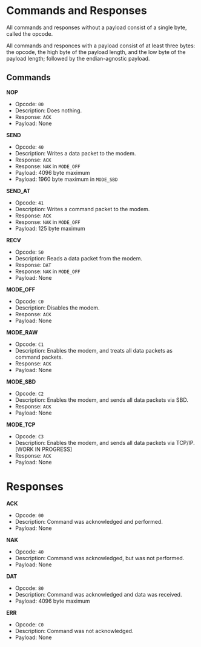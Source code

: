 # Commands and Responses

All commands and responses without a payload consist of a single byte, called the opcode.

All commands and responces with a payload consist of at least three bytes: the opcode, the high byte of the payload length, and the low byte of the payload length; followed by the endian-agnostic payload.

## Commands

**NOP**
* Opcode: `00`
* Description: Does nothing.
* Response: `ACK`
* Payload: None

**SEND**
* Opcode: `40`
* Description: Writes a data packet to the modem.
* Response: `ACK`
* Response: `NAK` in `MODE_OFF`
* Payload: 4096 byte maximum
* Payload: 1960 byte maximum in `MODE_SBD`

**SEND_AT**
* Opcode: `41`
* Description: Writes a command packet to the modem.
* Response: `ACK`
* Response: `NAK` in `MODE_OFF`
* Payload: 125 byte maximum

**RECV**
* Opcode: `50`
* Description: Reads a data packet from the modem.
* Response: `DAT`
* Response: `NAK` in `MODE_OFF`
* Payload: None

**MODE_OFF**
* Opcode: `C0`
* Description: Disables the modem.
* Response: `ACK`
* Payload: None

**MODE_RAW**
* Opcode: `C1`
* Description: Enables the modem, and treats all data packets as command packets.
* Response: `ACK`
* Payload: None

**MODE_SBD**
* Opcode: `C2`
* Description: Enables the modem, and sends all data packets via SBD.
* Response: `ACK`
* Payload: None

**MODE_TCP**
* Opcode: `C3`
* Description: Enables the modem, and sends all data packets via TCP/IP. \[WORK IN PROGRESS\]
* Response: `ACK`
* Payload: None

# Responses

**ACK**
* Opcode: `00`
* Description: Command was acknowledged and performed.
* Payload: None

**NAK**
* Opcode: `40`
* Description: Command was acknowledged, but was not performed.
* Payload: None

**DAT**
* Opcode: `80`
* Description: Command was acknowledged and data was received.
* Payload: 4096 byte maximum

**ERR**
* Opcode: `C0`
* Description: Command was not acknowledged.
* Payload: None
